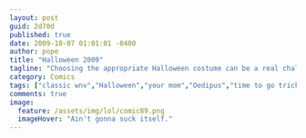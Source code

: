 ```yaml
---
layout: post
guid: 2d70d
published: true
date: 2009-10-07 01:01:01 -0400
author: pope
title: "Halloween 2009"
tagline: "Choosing the appropriate Halloween costume can be a real challenge these days, with all the high quality advice available on the internet. We investigate a common trend in which friends dress up in \"themed\" costumes that play off each other. "
category: Comics
tags: ["classic wnv","Halloween","your mom","Oedipus","time to go trick or treating","costumes"]
comments: true 
image:
  feature: /assets/img/lol/comic89.png
  imageHover: "Ain't gonna suck itself."
---
```


